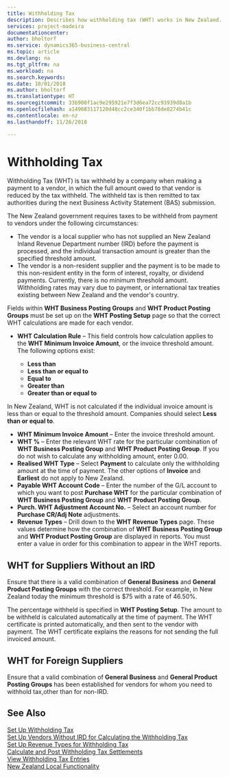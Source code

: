 ```yaml
---
title: Withholding Tax
description: Describes how withholding tax (WHT) works in New Zealand.
services: project-madeira
documentationcenter: 
author: bholtorf
ms.service: dynamics365-business-central
ms.topic: article
ms.devlang: na
ms.tgt_pltfrm: na
ms.workload: na
ms.search.keywords: 
ms.date: 10/01/2018
ms.author: bholtorf
ms.translationtype: HT
ms.sourcegitcommit: 33b900f1ac9e295921e7f3d6ea72cc93939d8a1b
ms.openlocfilehash: a149683117120d48cc2ce340f1bb78de0274b41c
ms.contentlocale: en-nz
ms.lasthandoff: 11/26/2018

---
```

# <a name="withholding-tax"></a>Withholding Tax
Withholding Tax (WHT) is tax withheld by a company when making a payment to a vendor, in which the full amount owed to that vendor is reduced by the tax withheld. The withheld tax is then remitted to tax authorities during the next Business Activity Statement (BAS) submission.  

The New Zealand government requires taxes to be withheld from payment to vendors under the following circumstances:  

* The vendor is a local supplier who has not supplied an New Zealand Inland Revenue Department number (IRD) before the payment is processed, and the individual transaction amount is greater than the specified threshold amount.  
* The vendor is a non-resident supplier and the payment is to be made to this non-resident entity in the form of interest, royalty, or dividend payments. Currently, there is no minimum threshold amount. Withholding rates may vary due to payment, or international tax treaties existing between New Zealand and the vendor's country.  

Fields within **WHT Business Posting Groups** and **WHT Product Posting Groups** must be set up on the **WHT Posting Setup** page so that the correct WHT calculations are made for each vendor.  

* **WHT Calculation Rule** – This field controls how calculation applies to the **WHT Minimum Invoice Amount**, or the invoice threshold amount. The following options exist:  

    - **Less than**  
    - **Less than or equal to**  
    - **Equal to**  
    - **Greater than**  
    - **Greater than or equal to**  

In New Zealand, WHT is not calculated if the individual invoice amount is less than or equal to the threshold amount. Companies should select **Less than or equal to**.  

* **WHT Minimum Invoice Amount** – Enter the invoice threshold amount.  
* **WHT %** – Enter the relevant WHT rate for the particular combination of **WHT Business Posting Group** and **WHT Product Posting Group**. If you do not wish to calculate any withholding amount, enter 0.00.  
* **Realised WHT Type** – Select **Payment** to calculate only the withholding amount at the time of payment. The other options of **Invoice** and **Earliest** do not apply to New Zealand.  
* **Payable WHT Account Code** – Enter the number of the G/L account to which you want to post **Purchase WHT** for the particular combination of **WHT Business Posting Group** and **WHT Product Posting Group**.  
* **Purch. WHT Adjustment Account No.** – Select an account number for **Purchase CR/Adj Note** adjustments.  
* **Revenue Types** – Drill down to the **WHT Revenue Types** page. These values determine how the combination of **WHT Business Posting Group** and **WHT Product Posting Group** are displayed in reports. You must enter a value in order for this combination to appear in the WHT reports.  

## <a name="wht-for-suppliers-without-an-ird"></a>WHT for Suppliers Without an IRD  
Ensure that there is a valid combination of **General Business** and **General Product Posting Groups** with the correct threshold. For example, in New Zealand today the minimum threshold is $75 with a rate of 46.50%.  

The percentage withheld is specified in **WHT Posting Setup**. The amount to be withheld is calculated automatically at the time of payment. The WHT certificate is printed automatically, and then sent to the vendor with payment. The WHT certificate explains the reasons for not sending the full invoiced amount.  

## <a name="wht-for-foreign-suppliers"></a>WHT for Foreign Suppliers  
Ensure that a valid combination of **General Business** and **General Product Posting Groups** has been established for vendors for whom you need to withhold tax,other than for non-IRD.  

## <a name="see-also"></a>See Also  
[Set Up Withholding Tax](how-to-set-up-withholding-tax.md)   
[Set Up Vendors Without IRD for Calculating the Withholding Tax](how-to-set-up-vendors-without-abn-for-calculating-the-withholding-tax.md)   
[Set Up Revenue Types for Withholding Tax](how-to-set-up-revenue-types-for-withholding-tax.md)   
[Calculate and Post Withholding Tax Settlements](how-to-calculate-and-post-withholding-tax-settlements.md)   
[View Withholding Tax Entries](how-to-view-withholding-tax-entries.md)   
[New Zealand Local Functionality](new-zealand-local-functionality.md)

